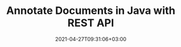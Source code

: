 ---
############################# Static ############################
layout: "product"
date: 2021-04-27T09:31:06+03:00
draft: false

product: "Annotation"
product_tag: "annotation"
platform: "Java"
platform_tag: "java"

############################# Head ############################
head_title: "Java Document & Image Annotation Cloud SDK for PDF Word Excel HTML"
head_description: "Document annotation Cloud SDK for Java. Use REST APIs to digitally annotate PDF, images, HTML, Word, Excel, presentations, CAD & email file formats."

############################# Header ############################
title: "Annotate Documents in Java with REST API"
description: "RESTful API to build online document & image annotation tools with support for text & image based annotation options. Let's annotate!"
button:
    enable: true

############################# SubMenu ############################
submenu:
    enable: true
    
    left:
        img_alt: "GroupDocs.Annotation Cloud SDK for Java"
        image: "/sdk/272x272/groupdocs_annotation-for-java.webp"
        product: "GroupDocs.Annotation"
        platform: "Java"

    middle:
        button:
            # button loop
            - link: "#overview"
              text: "Overview"

            # button loop
            - link: "#features"
              text: "Features"


            # button loop
            - link: "https://docs.groupdocs.cloud/annotation/release-notes/"
              text: "Release Notes"

            # button loop
            - link: "https://purchase.groupdocs.cloud/pricing"
              text: "Pricing"

    right:
        link_download: "https://github.com/groupdocs-annotation-cloud/groupdocs-annotation-cloud-java"
        link_learn: "https://docs.groupdocs.cloud/annotation/"
        link_buy: "https://purchase.groupdocs.cloud/buy"

############################# Overview ############################
overview:
    enable: true
    content: |
      GroupDocs.Annotation Cloud SDK for Java is a handy toolkit for developing business document annotator applications in Java. The solution allows applying annotations, sticky notes, watermark overlays, redactions, text replacements and markups to documents, presentations, emails, spreadsheets, PDF, images other file formats. Annotation SDK works as a wrapper for the Java RESTful APIs and makes application cross-platform compatible. Our Annotation API also works with all popular 3rd party cloud storage solutions.
    tabs:
      enable: true
      
      ## TAB ONE ##
      tab_one:
        description: |
          An overview of the features supported by our document annotation API for Java.
      
        left:
          enable: true
          icon: "fas fa-crop"
          title: "Figure Annotations"
          content: |
            * Area annotation
            * Point annotation
            * Area redaction
            * Polyline
            * Pointer/arrow
            * Watermark
            * Distance
        right:
          enable: true
          icon: "fas fa-file-alt"
          title: "Text Annotations"
          content: |
            * Annotation
            * Replacement
            * Redaction
            * Strikethrough / Underline
            * Typewriter
      
      ## TAB TWO ##
      tab_two:
        description: |
          GroupDocs.Annotation Cloud supports a number of document formats including almost all common business document and image file formats.

        left:
          enable: true
          table:
            # table loop
            - title: "Microsoft Office Formats"
              content: |
                * **Word**: DOC, DOCX, DOCM, DOT, DOTX, RTF
                * **Excel**:  XLS, XLSX, XLSM, XLSB, CSV
                * **PowerPoint**: PPT, PPTX, PPS, PPSX
                * **Visio**: VSD, VSDX, VSS, VST

        right:
          enable: true
          table:
            # table loop
            - title: "Other Formats"
              content: |
                * **OpenDocument**: ODT, OTT, ODS, ODP
                * **Image Files**: BMP, PNG, JPG, JPEG, TIFF, TIF, GIF
                * **Fixed Layout**: PDF
                * **Web**: HTM, HTML
                * **Email**: EML
                * **CAD**: DWG, DXF


      ## TAB THREE ##
      tab_three:
        description: |
          GroupDocs.Annotation set of SDK REST APIs is not dependent on your local operating system or ‎database. We offer our SDK APIs in numerous programming languages and with frequent new ‎additions.
      
        left:
          enable: true
          table:
            # table loop
            - icon: "fab fa-windows"
              title: "Operating Systems"
              content: |
                * Microsoft Windows Desktop
                * Microsoft Windows Server
                * Linux
                * MacOS

            # table loop
            - icon: "fas fa-code"
              title: "Supported Frameworks"
              content: |
                * Java 7 (1.7) and above

        right:
          enable: true
          table:
            # table loop
            - icon: "fas fa-cogs"
              title: "Development Environments"
              content: |
                * NetBeans
                * IntelliJ IDEA
                * Eclipse
            # table loop
            - icon: "fas fa-tools"
              title: "Build Automation Tool"
              content: |
                * Maven

############################# Features ############################
features:
    enable: true
    title: "Advanced Document Annotation REST API Features"

    feature:
      # feature loop
      - icon: "fas fa-thumbtack"
        content: "Add/remove graphic annotations & text markups"

      # feature loop
      - icon: "fas fa-info"
        content: "Retrieve document information such as metadata"

      # feature loop
      - icon: "fas fa-asterisk"
        content: "Fetch annotation data for supported file formats"
      
      # feature loop
      - icon: "fas fa-download"
        content: "Import/export annotation list of the document"

      # feature loop
      - icon: "fas fa-file-pdf"
        content: "Render annotated document to PDF"

      # feature loop
      - icon: "fas fa-upload"
        content: "Save resultant annotated document to storage & fetch its link"

      # feature loop
      - icon: "fas fa-tachometer-alt"
        content: "Support for multiple file formats & Cross-platform compatibility"

      # feature loop
      - icon: "fas fa-eye-slash"
        content: "Apply text redaction to the slide's content"

      # feature loop
      - icon: "fas fa-file-word"
        content: "Apply annotations to Header/Footer area in Microsoft Word documents"
    
    more_feature:
      # more_feature_loop
      - title: "Work with Document Annotations"
        content: "GroupDocs.Annotation Cloud API provides a number of ways to deal with annotations. It not only allows retrieving annotations from documents, but also adds annotation to a document and retrieves the resultant document as stream. Following code snippet shows how you can quickly get the PDF version of any document."

      # more_feature_loop
      - title: "Generate PDF of Document Pages - Java"
        content: |
          
          ```java
            // Get your AppSID and AppKey at https://dashboard.groupdocs.cloud (free registration is required).
                
            Configuration configuration = new Configuration(appSID, appKey);
            AnnotateApi apiInstance = new AnnotateApi(configuration);

            // Create request object.
            GetPdfRequest request = new GetPdfRequest();
            request.setFilePath("docs"+ File.separator +"document.docx");

            // Executing api method.
            File response = apiInstance.getPdf(request);
          ```
      # more_feature_loop
      - title: "Robust Set of Annotation Tools"
        content: "GroupDocs.Annotation Cloud SDK for Java REST API, allows you to make use of various types of annotations. The primary types are; graphical annotation and text-based annotations.

        Text-based markups can be done thorugh adding text comments to selection, text redaction is supported to hide classified text. You can also highlight text with markups such as underlines and strikethroughs. Sticky notes can be added to rich text.

        Graphical annotation can be applied in the form of, adding notes to area highlighted with rectangle (Area Annotation), hide classified part of text or image (Area Redaction), apply notes to a specific point within the document (Point Annotation), arrows dropped to an object (Pointer/Arrow), drawing freehand shapes and lines (Polyline), add text-based watermark overlay (Watermark), and distance meaurement between any two objects in the document (Distance Annotation)."

      # more_feature_loop
      - title: "Easy Integration"
        content: "To integrate GroupDocs.Annotation Cloud SDK into your Java applications, just create an account at GroupDocs.Cloud to get App SID & App Key. No installation is required."

      # more_feature_loop
      - title: "Easy Customization"
        content: "GroupDocs.Annotation Cloud SDK for Java is open source and has an MIT license. Use it, and even customize it for no charges. Moreover, it is tested and out of the box running for a quick and reliable integration."
      # more_feature_loop
      - title: "Interactive API Explorer"
        content: "Provide desired parameters to our Swagger based interactive API explorer and try out various features of GroupDocs.Annotation Cloud API for Java in your browser. Please visit Annotation Cloud API explorer to see it in action."
      

############################# Support ############################
support:
    enable: true

############################# Solutions ############################
solutions:
    enable: true
    title: "GroupDocs.Viewer Cloud also offers individual document rendering SDKs for other popular languages as listed below:"

    solution:
        # solution loop
        - img_alt: "GroupDocs.Viewer Cloud SDK for cURL"
          image: "/sdk/272x272/groupdocs_annotation-for-curl.webp"
          product: "GroupDocs.Viewer"
          platform: "cURL"
          link: "/annotation/curl/"

        # solution loop
        - img_alt: "GroupDocs.Viewer Cloud SDK for .NET"
          image: "/sdk/272x272/groupdocs_annotation-for-net.webp"
          product: "GroupDocs.Viewer"
          platform: ".NET"
          link: "/annotation/net/"

        # solution loop
        - img_alt: "GroupDocs.Viewer Cloud SDK for Java"
          image: "/sdk/272x272/groupdocs_annotation-for-java.webp"
          product: "GroupDocs.Viewer"
          platform: "Java"
          link: "/annotation/java/"

        # solution loop
        - img_alt: "GroupDocs.Viewer Cloud SDK for PHP"
          image: "/sdk/272x272/groupdocs_annotation-for-php.webp"
          product: "GroupDocs.Viewer"
          platform: "PHP"
          link: "/annotation/php/"

        # solution loop
        - img_alt: "GroupDocs.Viewer Cloud SDK for Python"
          image: "/sdk/272x272/groupdocs_annotation-for-python.webp"
          product: "GroupDocs.Viewer"
          platform: "Python"
          link: "/annotation/python/"

        # solution loop
        - img_alt: "GroupDocs.Viewer Cloud SDK for Ruby"
          image: "/sdk/272x272/groupdocs_annotation-for-ruby.webp"
          product: "GroupDocs.Viewer"
          platform: "Ruby"
          link: "/annotation/ruby/"

        # solution loop
        - img_alt: "GroupDocs.Viewer Cloud SDK for Node.js"
          image: "/sdk/272x272/groupdocs_annotation-for-node.webp"
          product: "GroupDocs.Viewer"
          platform: "Node.js"
          link: "/annotation/nodejs/"

        # solution loop
        - img_alt: "GroupDocs.Viewer Cloud SDK for Android"
          image: "/sdk/272x272/groupdocs_annotation-for-android.webp"
          product: "GroupDocs.Viewer"
          platform: "Android"
          link: "/annotation/android/"

############################# Back to top ###############################
back_to_top:
  enable: true
---